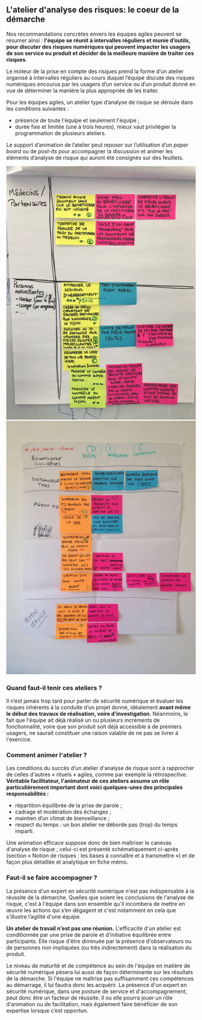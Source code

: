 ## L'atelier d'analyse des risques: le coeur de la démarche

Nos recommandations concrètes envers les équipes agiles peuvent se résumer ainsi : **l'équipe se réunit à intervalles réguliers et munie d’outils, pour discuter des risques numériques qui peuvent impacter les usagers de son service ou produit et décider de la meilleure manière de traiter ces risques**.

Le moteur de la prise en compte des risques prend la forme d’un atelier organisé à intervalles réguliers au cours duquel l’équipe discute des risques numériques encourus par les usagers d’un service ou d’un produit donné en vue de déterminer la manière la plus appropriée de les traiter.

Pour les équipes agiles, un atelier type d’analyse de risque se déroule dans les conditions suivantes :

* présence de toute l'équipe et seulement l'équipe ;
* durée fixe et limitée (une à trois heures), mieux vaut privilégier la programmation de plusieurs ateliers.

Le support d’animation de l’atelier peut reposer sur l’utilisation d’un *paper board* ou de *post-its* pour accompagner la discussion et animer les éléments d’analyse de risque qui auront été consignés sur des feuillets.

![](assets/atelier-1.jpg)![](assets/atelier-2.JPG)

### Quand faut-il tenir ces ateliers ?

Il n’est jamais trop tard pour parler de sécurité numérique et évaluer les risques inhérents à la conduite d’un projet donné, idéalement **avant même le début des travaux de réalisation, voire d’investigation**. Néanmoins, le fait que l'équipe ait déjà réalisé un ou plusieurs incréments de fonctionnalité, voire que son produit soit déjà accessible à de premiers usagers, ne saurait constituer une raison valable de ne pas se livrer à l'exercice.

### Comment animer l'atelier ?

Les conditions du succès d’un atelier d'analyse de risque sont à rapprocher de celles d'autres « rituels » agiles, comme par exemple la rétrospective. **Véritable facilitateur, l'animateur de ces ateliers assume un rôle  particulièrement important dont voici quelques-unes des principales responsabilités :**

* répartition équilibrée de la prise de parole ;
* cadrage et modération des échanges ;
* maintien d’un climat de bienveillance ;
* respect du temps : un bon atelier ne déborde pas (trop) du temps imparti.

Une animation efficace suppose donc de bien maîtriser le canevas d'analyse de risque ; celui-ci est présenté schématiquement ci-après (section « Notion de risques : les bases à connaître et à transmettre ») et de façon plus détaillée et analytique en fiche mémo.

### Faut-il se faire accompagner ?

La présence d'un expert en sécurité numérique n'est pas indispensable à la réussite de la démarche. Quelles que soient les conclusions de l'analyse de risque, c'est à l'équipe dans son ensemble qu'il incombera de mettre en œuvre les actions qui s’en dégagent et c'est notamment en cela que s’illustre l’agilité d'une équipe. 

**Un atelier de travail n'est pas une réunion.** L'efficacité d'un atelier est conditionnée par une prise de parole et d'initiative équilibrée entre participants. Elle risque d'être diminuée par la présence d'observateurs ou de personnes non impliquées (ou très indirectement) dans la réalisation du produit.

Le niveau de maturité et de compétence au sein de l'équipe en matière de sécurité numérique pèsera lui aussi de façon déterminante sur les résultats de la démarche. Si l'équipe ne maîtrise pas suffisamment ces compétences au démarrage, il lui faudra donc les acquérir. La présence d'un expert en sécurité numérique, dans une posture de service et d'accompagnement, peut donc être un facteur de réussite. Il ou elle pourra jouer un rôle d'animation ou de facilitation, mais également faire bénéficier de son expertise lorsque c’est opportun.

